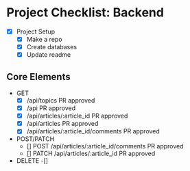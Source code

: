 # Project Checklist: Backend

- [x] Project Setup
	- [x] Make a repo
	- [x] Create databases
	- [x] Update readme

## Core Elements
- GET
	- [x] /api/topics PR approved
	- [x] /api PR approved
	- [x] /api/articles/:article_id PR approved
	- [x] /api/articles PR approved
	- [x] /api/articles/:article_id/comments PR approved
- POST/PATCH
  	- [] POST /api/articles/:article_id/comments PR approved
  	- [] PATCH /api/articles/:article_id PR approved
- DELETE
  	-[]
